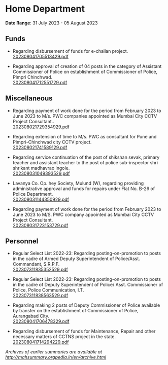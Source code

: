 # Home Department

**Date Range**: 31 July 2023 - 05 August 2023


## Funds
- Regarding disbursement of funds for e-challan project.\
  [202308041705513429.pdf](https://gr.maharashtra.gov.in/Site/Upload/Government%20Resolutions/English/202308041705513429.pdf)

- Regarding approval of creation of 04 posts in the category of Assistant Commissioner of Police on establishment of Commissioner of Police, Pimpri Chinchwad.\
  [202308041712551729.pdf](https://gr.maharashtra.gov.in/Site/Upload/Government%20Resolutions/English/202308041712551729.pdf)

## Miscellaneous
- Regarding payment of work done for the period from February 2023 to June 2023 to M/s. PWC companies appointed as Mumbai City CCTV Project Consultant..\
  [202308021729354929.pdf](https://gr.maharashtra.gov.in/Site/Upload/Government%20Resolutions/English/202308021729354929.pdf)

- Regarding extension of time to M/s. PWC as consultant for Pune and Pimpri-Chinchwad city CCTV project.\
  [202308021741589129.pdf](https://gr.maharashtra.gov.in/Site/Upload/Government%20Resolutions/English/202308021741589129.pdf)

- Regarding service continuation of the post of shikshan sevak, primary teacher and assistant teacher to the post of police sub-inspector shri shrikant madhavrao ingole.\
  [202308031049393529.pdf](https://gr.maharashtra.gov.in/Site/Upload/Government%20Resolutions/English/202308031049393529.pdf)

- Lavanya Co. Op. hey Society, Mulund (W), regarding providing administrative approval and funds for repairs under Flat No. B-26 of Police Department.\
  [202308031144350929.pdf](https://gr.maharashtra.gov.in/Site/Upload/Government%20Resolutions/English/202308031144350929.pdf)

- Regarding payment of work done for the period from February 2023 to June 2023 to M/S. PWC company appointed as Mumbai City CCTV Project Consultant.\
  [202308031723153729.pdf](https://gr.maharashtra.gov.in/Site/Upload/Government%20Resolutions/English/202308031723153729.pdf)

## Personnel
- Regular Select List 2022-23: Regarding posting-on-promotion to posts in the cadre of Armed Deputy Superintendent of Police/Asst. Commandant, S.R.P.F.\
  [202307311835352529.pdf](https://gr.maharashtra.gov.in/Site/Upload/Government%20Resolutions/English/202307311835352529.pdf)

- Regular Select List 2022-23: Regarding posting-on-promotion to posts in the cadre of Deputy Superintendent of Police/ Asst. Commissioner of Police, Police Communication, I.T.\
  [202307311838563529.pdf](https://gr.maharashtra.gov.in/Site/Upload/Government%20Resolutions/English/202307311838563529.pdf)

- Regarding making 2 posts of Deputy Commissioner of Police available by transfer on the establishment of Commissioner of Police, Aurangabad City.\
  [202308041706478329.pdf](https://gr.maharashtra.gov.in/Site/Upload/Government%20Resolutions/English/202308041706478329.pdf)

- Regarding disbursement of funds for Maintenance, Repair and other necessary matters of CCTNS project in the state.\
  [202308041714294229.pdf](https://gr.maharashtra.gov.in/Site/Upload/Government%20Resolutions/English/202308041714294229.pdf)


*Archives of earlier summaries are available at http://mahsummary.orgpedia.in/en/archive.html*